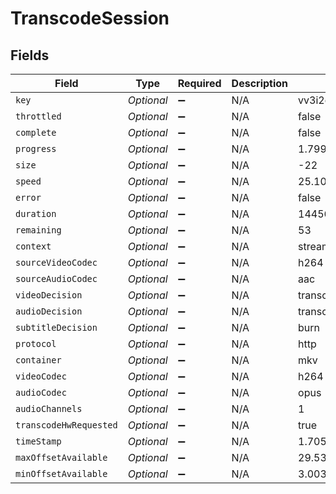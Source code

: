 # TranscodeSession


## Fields

| Field                    | Type                     | Required                 | Description              | Example                  |
| ------------------------ | ------------------------ | ------------------------ | ------------------------ | ------------------------ |
| `key`                    | *Optional<String>*       | :heavy_minus_sign:       | N/A                      | vv3i2q2lax92qlzul1hbd4bx |
| `throttled`              | *Optional<Boolean>*      | :heavy_minus_sign:       | N/A                      | false                    |
| `complete`               | *Optional<Boolean>*      | :heavy_minus_sign:       | N/A                      | false                    |
| `progress`               | *Optional<Double>*       | :heavy_minus_sign:       | N/A                      | 1.7999999523162842       |
| `size`                   | *Optional<Integer>*      | :heavy_minus_sign:       | N/A                      | -22                      |
| `speed`                  | *Optional<Double>*       | :heavy_minus_sign:       | N/A                      | 25.100000381469727       |
| `error`                  | *Optional<Boolean>*      | :heavy_minus_sign:       | N/A                      | false                    |
| `duration`               | *Optional<Integer>*      | :heavy_minus_sign:       | N/A                      | 1445695                  |
| `remaining`              | *Optional<Integer>*      | :heavy_minus_sign:       | N/A                      | 53                       |
| `context`                | *Optional<String>*       | :heavy_minus_sign:       | N/A                      | streaming                |
| `sourceVideoCodec`       | *Optional<String>*       | :heavy_minus_sign:       | N/A                      | h264                     |
| `sourceAudioCodec`       | *Optional<String>*       | :heavy_minus_sign:       | N/A                      | aac                      |
| `videoDecision`          | *Optional<String>*       | :heavy_minus_sign:       | N/A                      | transcode                |
| `audioDecision`          | *Optional<String>*       | :heavy_minus_sign:       | N/A                      | transcode                |
| `subtitleDecision`       | *Optional<String>*       | :heavy_minus_sign:       | N/A                      | burn                     |
| `protocol`               | *Optional<String>*       | :heavy_minus_sign:       | N/A                      | http                     |
| `container`              | *Optional<String>*       | :heavy_minus_sign:       | N/A                      | mkv                      |
| `videoCodec`             | *Optional<String>*       | :heavy_minus_sign:       | N/A                      | h264                     |
| `audioCodec`             | *Optional<String>*       | :heavy_minus_sign:       | N/A                      | opus                     |
| `audioChannels`          | *Optional<Integer>*      | :heavy_minus_sign:       | N/A                      | 1                        |
| `transcodeHwRequested`   | *Optional<Boolean>*      | :heavy_minus_sign:       | N/A                      | true                     |
| `timeStamp`              | *Optional<Double>*       | :heavy_minus_sign:       | N/A                      | 1.7058958054919229e+09   |
| `maxOffsetAvailable`     | *Optional<Double>*       | :heavy_minus_sign:       | N/A                      | 29.53                    |
| `minOffsetAvailable`     | *Optional<Double>*       | :heavy_minus_sign:       | N/A                      | 3.003000020980835        |
